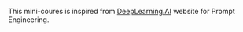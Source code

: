 This mini-coures is inspired from [DeepLearning.AI](https://www.deeplearning.ai/short-courses/chatgpt-prompt-engineering-for-developers/) website for Prompt Engineering.
